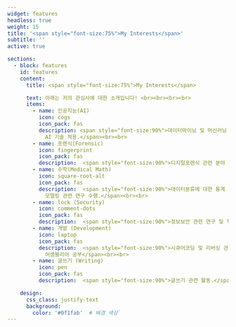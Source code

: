 ```yaml
---
widget: features
headless: true
weight: 15
title: '<span style="font-size:75%">My Interests</span>'
subtitle: ''
active: true

sections:
  - block: features
    id: features
    content:
      title: <span style="font-size:75%">My Interests</span>

      text: 아래는 저의 관심사에 대한 소개입니다! <br><br><br><br>
      items:
        - name: 인공지능(AI)
          icon: cogs
          icon_pack: fas
          description: <span style="font-size:90%">데이터마이닝 및 머신러닝
            AI 기술 적용.</span><br><br>
        - name: 포렌식(Forensic)
          icon: fingerprint
          icon_pack: fas
          description:  <span style="font-size:90%">디지털포렌식 관련 분야 응용</span><br><br>
        - name: 수학(Medical Math)
          icon: square-root-alt
          icon_pack: fas
          description:  <span style="font-size:90%">데이터분류에 대한 통계 분석
            모델링 관련 연구 수행.</span><br><br>
        - name: lock (Security)
          icon: comment-dots
          icon_pack: fas
          description:  <span style="font-size:90%">정보보안 관련 연구 및 학습.</span><br><br>
        - name: 개발 (Development)
          icon: laptop
          icon_pack: fas
          description:  <span style="font-size:90%">시큐어코딩 및 리버싱 관련
            어셈블리어 공부</span><br><br>
        - name: 글쓰기 (Writing)
          icon: pen
          icon_pack: fas
          description:  <span style="font-size:90%">글쓰기 관련 활동.</span><br><br>

    design:
      css_class: justify-text
      background:
        color: '#0f1fab'  # 배경 색상`
---
```

